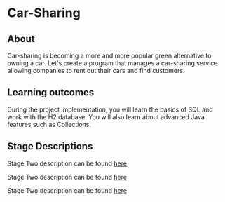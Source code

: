 # Car-Sharing

## About
Car-sharing is becoming a more and more popular green alternative to owning a car. Let's create a program that manages a car-sharing service allowing companies to rent out their cars and find customers.

## Learning outcomes
During the project implementation, you will learn the basics of SQL and work with the H2 database. You will also learn about advanced Java features such as Collections.

## Stage Descriptions

Stage Two description can be found [here](https://github.com/cd9393/Car-Sharing/blob/stageTwo/README.md) 

Stage Two description can be found [here](https://github.com/cd9393/Car-Sharing/blob/stageThree/README.md)

Stage Two description can be found [here](https://github.com/cd9393/Car-Sharing/blob/stageFour/README.md)
